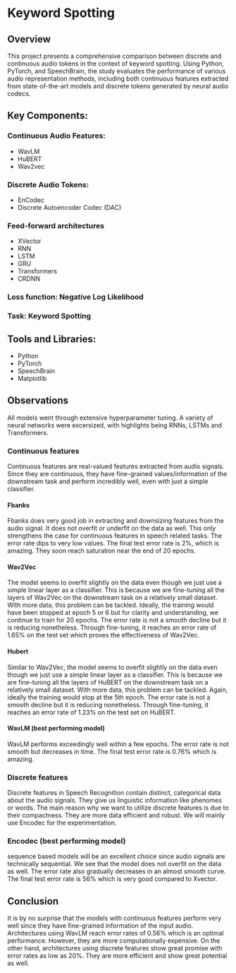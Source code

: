 # Keyword Spotting

## Overview
This project presents a comprehensive comparison between discrete and continuous audio tokens in the context of keyword spotting. Using Python, PyTorch, and SpeechBrain, the study evaluates the performance of various audio representation methods, including both continuous features extracted from state-of-the-art models and discrete tokens generated by neural audio codecs.

## Key Components:
### Continuous Audio Features:
- WavLM
- HuBERT
- Wav2vec
### Discrete Audio Tokens:
- EnCodec
- Discrete Autoencoder Codec (DAC)
### Feed-forward architectures
- XVector
- RNN
- LSTM
- GRU
- Transformers
- CRDNN
  
### Loss function: Negative Log Likelihood

### Task: Keyword Spotting

## Tools and Libraries:
- Python
- PyTorch
- SpeechBrain
- Matplotlib
  
## Observations
All models went through extensive hyperparameter tuning. A variety of neural networks were excersized, with highlights being RNNs, LSTMs and Transformers.

### Continuous features
Continuous features are real-valued features extracted from audio signals. Since they are continuous, they have fine-grained values/information of the downstream task and perform incredibly well, even with just a simple classifier.

#### Fbanks
Fbanks does very good job in extracting and downsizing features from the audio signal. It does not overfit or underfit on the data as well. This only strengthens the case for continuous features in speech related tasks. The error rate dips to very low values. The final test error rate is 2%, which is amazing. They soon reach saturation near the end of 20 epochs.

#### Wav2Vec
The model seems to overfit slightly on the data even though we just use a simple linear layer as a classifier. This is because we are fine-tuning all the layers of Wav2Vec on the downstream task on a relatively small dataset. With more data, this problem can be tackled. Ideally, the training would have been stopped at epoch 5 or 6 but for clarity and understanding, we continue to train for 20 epochs. The error rate is not a smooth decline but it is reducing nonetheless. Through fine-tuning, it reaches an error rate of 1.65% on the test set which proves the effectiveness of Wav2Vec.

#### Hubert
Similar to Wav2Vec, the model seems to overfit slightly on the data even though we just use a simple linear layer as a classifier. This is because we are fine-tuning all the layers of HuBERT on the downstream task on a relatively small dataset. With more data, this problem can be tackled. Again, ideally the training would stop at the 5th epoch. The error rate is not a smooth decline but it is reducing nonetheless. Through fine-tuning, it reaches an error rate of 1.23% on the test set on HuBERT.

#### WavLM (best performing model)
WavLM performs exceedingly well within a few epochs. The error rate is not smooth but decreases in time. The final test error rate is 0.76% which is amazing.

### Discrete features
Discrete features in Speech Recognition contain distinct, categorical data about the audio signals. They give us linguistic information like phenomes or words. The main reason why we want to utilize discrete features is due to their compactness. They are more data efficient and robust. We will mainly use Encodec for the experimentation.

### Encodec (best performing model)
sequence based models will be an excellent choice since audio signals are technically sequential. We see that the model does not overfit on the data as well. The error rate also gradually decreases in an almost smooth curve. The final test error rate is 56% which is very good compared to Xvector.

## Conclusion
It is by no surprise that the models with continuous features perform very well since they have fine-grained information of the input audio. Architectures using WavLM reach error rates of 0.56% which is an optimal performance. However, they are more computationally expensive. On the other hand, architectures using discrete features show great promise with error rates as low as 20%. They are more efficient and show great potential as well. 
